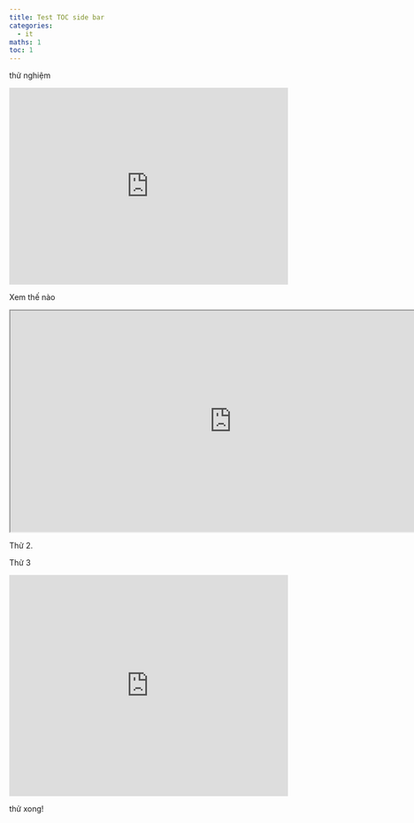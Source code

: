 ```yaml
---
title: Test TOC side bar
categories:
  - it
maths: 1
toc: 1
---
```


thử nghiệm

<iframe src="https://trinket.io/embed/python/54e9a66932" width="100%" height="356" frameborder="0" marginwidth="0" marginheight="0" allowfullscreen></iframe>

Xem thế nào


<iframe src="http://brython.info/console.html" width="800" height="400"></iframe>

Thử 2.

Thử 3

<iframe height="400px" width="100%" src="https://repl.it/@dinhanhthi/PlushVainGermanspaniel?lite=true" scrolling="no" frameborder="no" allowtransparency="true" allowfullscreen="true" sandbox="allow-forms allow-pointer-lock allow-popups allow-same-origin allow-scripts allow-modals"></iframe>

thử xong!